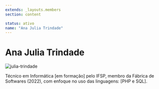 ```yaml
---
extends: _layouts.members
section: content

status: ativo
name: "Ana Julia Trindade"
---
```


# Ana Julia Trindade

![julia-trindade]()

Técnico em Informática [em formação] pelo IFSP, membro da Fábrica de Softwares (2022), com enfoque no uso das linguagens: [PHP e SQL].